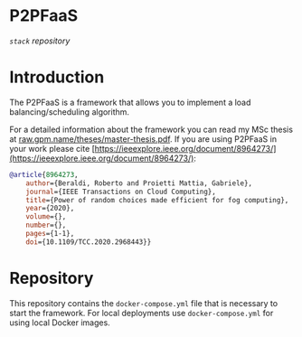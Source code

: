 # P2PFaaS

_`stack` repository_

# Introduction

The P2PFaaS is a framework that allows you to implement a load balancing/scheduling algorithm.

For a detailed information about the framework you can read my MSc thesis at [raw.gpm.name/theses/master-thesis.pdf](https://raw.gpm.name/theses/master-thesis.pdf). If you are using P2PFaaS in your work please cite [https://ieeexplore.ieee.org/document/8964273/](https://ieeexplore.ieee.org/document/8964273/):

```bibtex
@article{8964273,
    author={Beraldi, Roberto and Proietti Mattia, Gabriele},
    journal={IEEE Transactions on Cloud Computing},
    title={Power of random choices made efficient for fog computing},
    year={2020},
    volume={},
    number={},
    pages={1-1},
    doi={10.1109/TCC.2020.2968443}}
```

# Repository

This repository contains the `docker-compose.yml` file that is necessary to start the framework. For local deployments use `docker-compose.yml` for using local Docker images.
